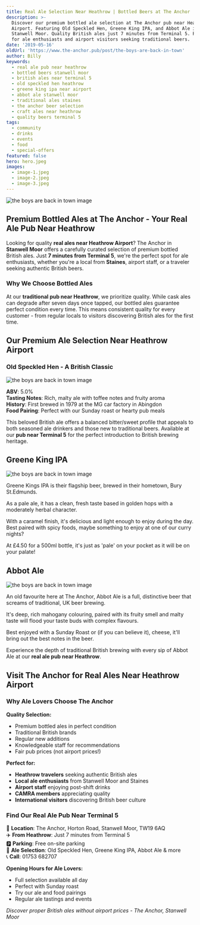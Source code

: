 ```yaml
---
title: Real Ale Selection Near Heathrow | Bottled Beers at The Anchor
description: >-
  Discover our premium bottled ale selection at The Anchor pub near Heathrow
  Airport. Featuring Old Speckled Hen, Greene King IPA, and Abbot Ale in
  Stanwell Moor. Quality British ales just 7 minutes from Terminal 5. Perfect
  for ale enthusiasts and airport visitors seeking traditional beers.
date: '2019-05-16'
oldUrl: 'https://www.the-anchor.pub/post/the-boys-are-back-in-town'
author: Billy
keywords:
  - real ale pub near heathrow
  - bottled beers stanwell moor
  - british ales near terminal 5
  - old speckled hen heathrow
  - greene king ipa near airport
  - abbot ale stanwell moor
  - traditional ales staines
  - the anchor beer selection
  - craft ales near heathrow
  - quality beers terminal 5
tags:
  - community
  - drinks
  - events
  - food
  - special-offers
featured: false
hero: hero.jpeg
images:
  - image-1.jpeg
  - image-2.jpeg
  - image-3.jpeg
---
```


  

![the boys are back in town image](/content/blog/the-boys-are-back-in-town/hero.jpeg)

## Premium Bottled Ales at The Anchor - Your Real Ale Pub Near Heathrow

Looking for quality **real ales near Heathrow Airport**? The Anchor in **Stanwell Moor** offers a carefully curated selection of premium bottled British ales. Just **7 minutes from Terminal 5**, we're the perfect spot for ale enthusiasts, whether you're a local from **Staines**, airport staff, or a traveler seeking authentic British beers.

### Why We Choose Bottled Ales

At our **traditional pub near Heathrow**, we prioritize quality. While cask ales can degrade after seven days once tapped, our bottled ales guarantee perfect condition every time. This means consistent quality for every customer - from regular locals to visitors discovering British ales for the first time.

## Our Premium Ale Selection Near Heathrow Airport

### Old Speckled Hen - A British Classic

![the boys are back in town image](/content/blog/the-boys-are-back-in-town/image-1.jpeg)

**ABV**: 5.0%  
**Tasting Notes**: Rich, malty ale with toffee notes and fruity aroma  
**History**: First brewed in 1979 at the MG car factory in Abingdon  
**Food Pairing**: Perfect with our Sunday roast or hearty pub meals  

This beloved British ale offers a balanced bitter/sweet profile that appeals to both seasoned ale drinkers and those new to traditional beers. Available at our **pub near Terminal 5** for the perfect introduction to British brewing heritage.

  

## Greene King IPA

![the boys are back in town image](/content/blog/the-boys-are-back-in-town/image-2.jpeg)

Greene Kings IPA is their flagship beer, brewed in their hometown, Bury St.Edmunds.

As a pale ale, it has a clean, fresh taste based in golden hops with a moderately herbal character.

  

With a caramel finish, it's delicious and light enough to enjoy during the day. Best paired with spicy foods, maybe something to enjoy at one of our curry nights?

  

At £4.50 for a 500ml bottle, it's just as 'pale' on your pocket as it will be on your palate!

###   

## Abbot Ale

![the boys are back in town image](/content/blog/the-boys-are-back-in-town/image-3.jpeg)

An old favourite here at The Anchor, Abbot Ale is a full, distinctive beer that screams of traditional, UK beer brewing.

  

It's deep, rich mahogany colouring, paired with its fruity smell and malty taste will flood your taste buds with complex flavours.

  

Best enjoyed with a Sunday Roast or (if you can believe it), cheese, it'll bring out the best notes in the beer.

  

Experience the depth of traditional British brewing with every sip of Abbot Ale at our **real ale pub near Heathrow**.

## Visit The Anchor for Real Ales Near Heathrow Airport

### Why Ale Lovers Choose The Anchor

**Quality Selection:**
- Premium bottled ales in perfect condition
- Traditional British brands
- Regular new additions
- Knowledgeable staff for recommendations
- Fair pub prices (not airport prices!)

**Perfect for:**
- **Heathrow travelers** seeking authentic British ales
- **Local ale enthusiasts** from Stanwell Moor and Staines
- **Airport staff** enjoying post-shift drinks
- **CAMRA members** appreciating quality
- **International visitors** discovering British beer culture

### Find Our Real Ale Pub Near Terminal 5

📍 **Location**: The Anchor, Horton Road, Stanwell Moor, TW19 6AQ  
✈️ **From Heathrow**: Just 7 minutes from Terminal 5  
🅿️ **Parking**: Free on-site parking  
🍺 **Ale Selection**: Old Speckled Hen, Greene King IPA, Abbot Ale & more  
📞 **Call**: 01753 682707  

**Opening Hours for Ale Lovers:**
- Full selection available all day
- Perfect with Sunday roast
- Try our ale and food pairings
- Regular ale tastings and events

*Discover proper British ales without airport prices - The Anchor, Stanwell Moor*
